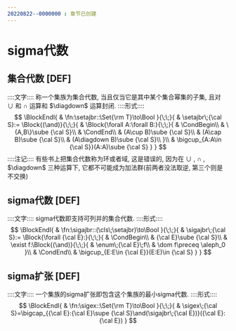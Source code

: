```yaml
---
20220822--0000000 : 章节已创建
---
```

# sigma代数
## 集合代数 [DEF]
::::文字::::
称一个集族为集合代数, 当且仅当它是其中某个集合幂集的子集, 且对 $\cup$ 和 $\cap$ 运算和 $\diagdown$ 运算封闭. 
::::形式::::
$$
\BlockEndl{
    & \fn:\setajbr::\Set{\rm T}\to\Bool
}{\;\;}{
    & \setajbr\;{\cal S}:=
    \Block{(\and)}{\;\;}{
        & \Block{\forall A:\forall B:}{\;\;}{
            & \CondBegin\\
            & \{A,B\}\sube {\cal S}\\
            & \CondEnd\\
            & (A\cup B)\sube {\cal S}\\
            & (A\cap B)\sube {\cal S}\\
            & (A\diagdown B)\sube {\cal S}\\
        }\\
        & \bigcup_{A:A\in {\cal S}}(A:A)\sube {\cal S}
    }
}
$$
::::注记::::
有些书上把集合代数称为环或者域, 这是错误的, 因为在 $\cup$ , $\cap$ , $\diagdown$ 三种运算下, 它都不可能成为加法群(前两者没法取逆, 第三个则是不交换)

## sigma代数 [DEF]
::::文字::::
sigma代数即支持可列并的集合代数. 
::::形式::::
$$
\BlockEndl{
    & \fn:\sigajbr::(\cls\;\setajbr)\to\Bool
}{\;\;}{
    & \sigajbr\;{\cal S}:=
    \Block{\forall {\cal E}:}{\;\;}{
        & \CondBegin\\
        & {\cal E}\sube {\cal S}\\
        & \exist f:\Block{(\and)}{\;\;}{
            & \enum\;{\cal E}\;f\\
            & \dom f\preceq \aleph_0
        }\\
        & \CondEnd\\
        & \bigcup_{E:E\in {\cal E}}(E:E)\in {\cal S}
    }
}
$$

## sigma扩张 [DEF]
::::文字::::
一个集族的sigma扩张即包含这个集族的最小sigma代数. 
::::形式::::
$$
\BlockEndl{
    & \fn:\sigex::\Set{\rm T}\to\Bool
}{\;\;}{
    & \sigex\;{\cal S}=\bigcap_{{\cal E}:{\cal E}\supe {\cal S}\and(\sigajbr\;{\cal E})}({\cal E}:{\cal E})
}
$$
